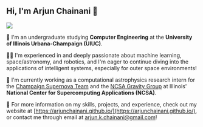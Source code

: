 ## Hi, I'm Arjun Chainani 👋

![](https://komarev.com/ghpvc/?username=arjunchainani)

📖 I'm an undergraduate studying **Computer Engineering** at the **University of Illinois Urbana-Champaign (UIUC)**.

👨‍💻 I'm experienced in and deeply passionate about machine learning, space/astronomy, and robotics, and I'm eager to continue diving into the applications of intelligent systems, especially for outer space environments!

🔭 I'm currently working as a computational astrophysics research intern for the [Champaign Supernova Team](https://github.com/uiucsn) and the [NCSA Gravity Group](https://gravity.ncsa.illinois.edu/) at Illinois' **National Center for Supercomputing Applications (NCSA)**.

📧 For more information on my skills, projects, and experience, check out my website at [https://arjunchainani.github.io/](https://arjunchainani.github.io/), or contact me through email at [arjun.k.chainani@gmail.com](mailto:arjun.k.chainani@gmail.com)!


<!--
**arjunchainani/arjunchainani** is a ✨ _special_ ✨ repository because its `README.md` (this file) appears on your GitHub profile.

Here are some ideas to get you started:

- 🔭 I’m currently working on ...
- 🌱 I’m currently learning ...
- 👯 I’m looking to collaborate on ...
- 🤔 I’m looking for help with ...
- 💬 Ask me about ...
- 📫 How to reach me: ...
- 😄 Pronouns: ...
- ⚡ Fun fact: ...
-->
